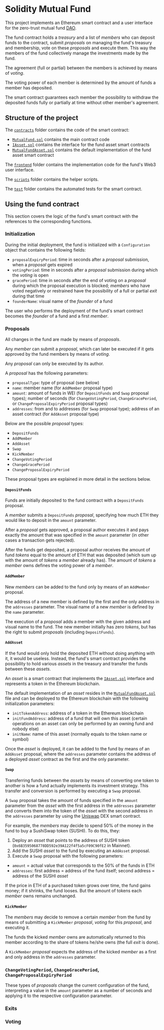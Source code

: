 # Solidity Mutual Fund

This project implements an Ethereum smart contract and a user interface for the zero-trust mutual fund
 [DAO](https://en.wikipedia.org/wiki/Decentralized_autonomous_organization).

The fund contract holds a *treasury* and a list of *members* who can deposit funds to the contract, submit
 *proposals* on managing the fund's treasury and membership, vote on these *proposals* and execute them.
This way the members of the fund collectively manage the investments made by the fund.

The agreement (full or partial) between the members is achieved by means of *voting*.

The voting power of each member is determined by the amount of funds a member has deposited.

The smart contract guarantees each member the possibility to withdraw the deposited funds fully or partially
 at time without other member's agreement.

## Structure of the project

The [`contracts`](./contracts) folder contains the code of the smart contract:

- [`MutualFund.sol`](./contracts/MutualFund.sol) contains the main contract code
- [`IAsset.sol`](./contracts/IAsset.sol) contains the interface for the fund asset smart contracts
- [`MutualFundAsset.sol`](./contracts/MutualFundAsset.sol) contains the default implementation of the fund
 asset smart contract

The [`frontend`](./frontend) folder contains the implementation code for the fund's Web3 user interface.

The [`scripts`](./scripts) folder contains the helper scripts.

The [`test`](./test) folder contains the automated tests for the smart contract.

## Using the fund contract

This section covers the logic of the fund's smart contract with the references to the corresponding functions.

### Initialization

During the initial deployment, the fund is initialized with a `Configuration` object that contains the
 following fields:

- `proposalExpiryPeriod`: time in seconds after a *proposal* submission, when a *proposal* gets expired
- `votingPeriod`: time in seconds after a *proposal* submission during which the *voting* is open
- `gracePeriod`: time in seconds after the end of voting on a *proposal* during which the proposal execution
 is blocked; *members* who have voted negatively or restrained have the possibility of a full or partial 
 *exit* during that time
- `founderName`: visual name of the *founder* of a fund

The user who performs the deployment of the fund's smart contract becomes the *founder* of a fund and a first
 *member*.

### Proposals

All changes in the fund are made by means of *proposals*.

Any *member* can submit a *proposal*, which can later be executed if it gets approved by the fund members
 by means of *voting*.

Any *proposal* can only be executed by its author.

A *proposal* has the following parameters:

- `proposalType`: type of proposal (see below)
- `name`: member name (for `AddMember` proposal type)
- `amount`: amount of funds in WEI (for `DepositFunds` and `Swap` proposal types); number of seconds (for
  `ChangeVotingPeriod`, `ChangeGracePeriod`, or `ChangeProposalExpiryPeriod` proposal types)
- `addresses`: from and to addresses (for `Swap` proposal type); address of an asset contract (for
  `AddAsset` proposal type)

Below are the possible *proposal* types:

- `DepositFunds`
- `AddMember`
- `AddAsset`
- `Swap`
- `KickMember`
- `ChangeVotingPeriod`
- `ChangeGracePeriod`
- `ChangeProposalExpiryPeriod`

These proposal types are explained in more detail in the sections below.

#### `DepositFunds`

Funds are initially deposited to the fund contract with a `DepositFunds` proposal.

A *member* submits a `DepositFunds` *proposal*, specifying how much ETH they would like to deposit in the 
 `amount` parameter.

After a *proposal* gets approved, a proposal author executes it and pays exactly the amount that was
 specified in the `amount` parameter (in other cases a transaction gets rejected).

After the funds get deposited, a proposal author receives the amount of fund *tokens* equal to the amount of
 ETH that was deposited (which sum up with the amount of *tokens* a *member* already has).
The amount of *tokens* a *member* owns defines the voting power of a *member*.

#### `AddMember`

New *members* can be added to the fund only by means of an `AddMember` proposal.

The address of a new member is defined by the first and the only address in the `addresses` parameter.
The visual name of a new *member* is defined by the `name` parameter.

The execution of a *proposal* adds a member with the given address and visual name to the fund.
The new member initially has zero *tokens*, but has the right to submit *proposals* (including
 `DepositFunds`).

#### `AddAsset`

If the fund would only hold the deposited ETH without doing anything with it, it would be useless.
Instead, the fund's smart contract provides the possibility to hold various *assets* in the treasury and
 transfer the funds between these *assets*.

An *asset* is a smart contract that implements the [`IAsset.sol`](./contracts/IAsset.sol) interface and
 represents a token in the Ethereum blockchain.

The default implementation of an *asset* resides in the
 [`MutualFundAsset.sol`](./contracts/MutualFundAsset.sol) file and can be deployed to the Ethereum blockchain
 with the following initialization parameters:

- `initTokenAddress`: address of a token in the Ethereum blockchain
- `initFundAddress`: address of a fund that will own this asset (certain operations on an asset can only
  be performed by an owning fund and nobody else)
- `initName`: name of this asset (normally equals to the token name or symbol)

Once the *asset* is deployed, it can be added to the fund by means of an `AddAsset` proposal, where the
 `addresses` parameter contains the address of a deployed *asset* contract as the first and the only
 parameter.

#### `Swap`

Transferring funds between the *assets* by means of converting one token to another is how a fund actually
 implements its investment strategy.
This transfer and conversion is performed by executing a `Swap` proposal.

A `Swap` proposal takes the amount of funds specified in the `amount` parameter from the *asset* with the
 first address in the `addresses` parameter and converts them into the token of the *asset* with the second
 address in the `addresses` parameter by using the [Uniswap](https://uniswap.org/) DEX smart contract.

For example, the *members* may decide to spend 50% of the money in the fund to buy a SushiSwap token (SUSHI).
To do this, they:
1. Deploy an *asset* that points to the address of SUSHI token
 (`0x6B3595068778DD592e39A122f4f5a5cF09C90fE2` in Mainnet).
2. Add the SUSHI *asset* to the fund by executing an `AddAsset` proposal.
3. Execute a `Swap` proposal with the following parameters:
  - `amount` = actual value that corresponds to the 50% of the funds in ETH
  - `addresses`: first address = address of the fund itself; second address = address of the SUSHI *asset*

If the price in ETH of a purchased token grows over time, the fund gains money; if it shrinks, the fund
 looses.
But the amount of tokens each *member* owns remains unchanged.

#### `KickMember`

The *members* may decide to remove a certain *member* from the fund by means of submitting a `KickMember`
 *proposal*, *voting* for this *proposal*, and executing it.

The funds the kicked *member* owns are automatically returned to this member according to the share of tokens
 he/she owns (the full *exit* is done).

A `KickMember` *proposal* expects the address of the kicked *member* as a first and only address in the
 `addresses` parameter.

### `ChangeVotingPeriod`, `ChangeGracePeriod`, `ChangeProposalExpiryPeriod`

These types of *proposals* change the current configuration of the fund, interpreting a value in the
 `amount` parameter as a number of seconds and applying it to the respective configuration parameter.

### Exits

### Voting
